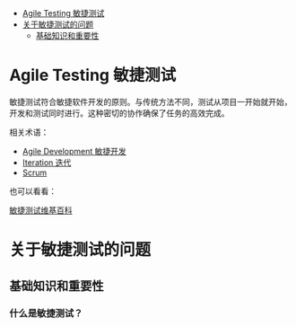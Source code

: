 <!-- markdownlint-disable MD041 -->
- [Agile Testing 敏捷测试](#agile-testing-敏捷测试)
- [关于敏捷测试的问题](#关于敏捷测试的问题)
  - [基础知识和重要性](#基础知识和重要性)

# Agile Testing 敏捷测试

敏捷测试符合敏捷软件开发的原则。与传统方法不同，测试从项目一开始就开始，开发和测试同时进行。这种密切的协作确保了任务的高效完成。

相关术语：

- [Agile Development 敏捷开发](../A/agile-development.md)
- [Iteration 迭代](../I/iteration.md)
- [Scrum](../S/scrum.md)

也可以看看：

[敏捷测试维基百科](https://en.wikipedia.org/wiki/Agile_testing)

# 关于敏捷测试的问题

## 基础知识和重要性

### 什么是敏捷测试？

